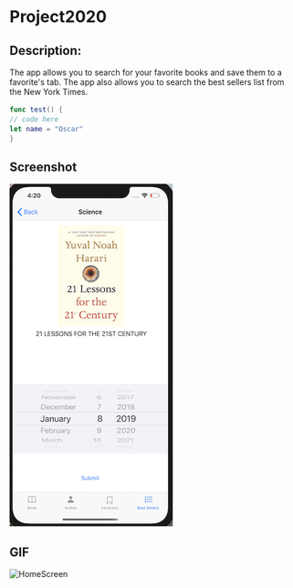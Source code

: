 # Project2020

## Description: 

The app allows you to search for your favorite books and save them to a favorite's tab. The app also allows you to search the best sellers list from the New York Times.

```swift
func test() {
// code here
let name = "Oscar"
}
```

## Screenshot

![HomeScreen](Assets/HomeScreen3.png)

##  GIF


![HomeScreen](Assets/BookAPIProject.gif)
